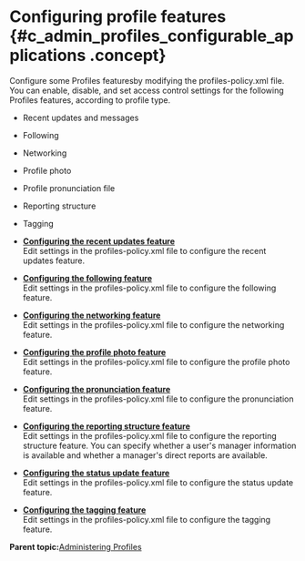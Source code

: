 # Configuring profile features {#c_admin_profiles_configurable_applications .concept}

Configure some Profiles featuresby modifying the profiles-policy.xml file. You can enable, disable, and set access control settings for the following Profiles features, according to profile type.

-   Recent updates and messages
-   Following
-   Networking
-   Profile photo
-   Profile pronunciation file
-   Reporting structure
-   Tagging

-   **[Configuring the recent updates feature](../admin/t_admin_profiles_configure_board.md)**  
Edit settings in the profiles-policy.xml file to configure the recent updates feature.
-   **[Configuring the following feature](../admin/t_admin_profiles_configure_following.md)**  
Edit settings in the profiles-policy.xml file to configure the following feature.
-   **[Configuring the networking feature](../admin/t_admin_profiles_configure_networking.md)**  
Edit settings in the profiles-policy.xml file to configure the networking feature.
-   **[Configuring the profile photo feature](../admin/t_admin_profiles_configure_photo.md)**  
Edit settings in the profiles-policy.xml file to configure the profile photo feature.
-   **[Configuring the pronunciation feature](../admin/t_admin_profiles_configure_pronunciation.md)**  
Edit settings in the profiles-policy.xml file to configure the pronunciation feature.
-   **[Configuring the reporting structure feature](../admin/t_admin_profiles_configure_report_to.md)**  
Edit settings in the profiles-policy.xml file to configure the reporting structure feature. You can specify whether a user's manager information is available and whether a manager's direct reports are available.
-   **[Configuring the status update feature](../admin/t_admin_profiles_configure_status_updates.md)**  
Edit settings in the profiles-policy.xml file to configure the status update feature.
-   **[Configuring the tagging feature](../admin/t_admin_profiles_configure_tagging.md)**  
Edit settings in the profiles-policy.xml file to configure the tagging feature.

**Parent topic:**[Administering Profiles](../admin/c_admin_profiles_intro.md)


